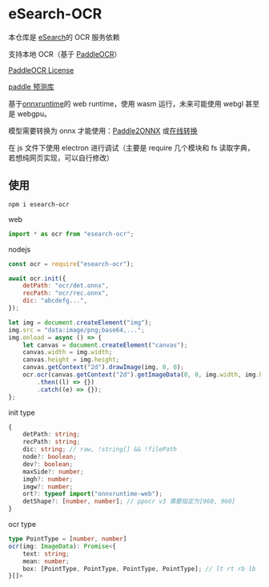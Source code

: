 # eSearch-OCR

本仓库是 [eSearch](https://github.com/xushengfeng/eSearch)的 OCR 服务依赖

支持本地 OCR（基于 [PaddleOCR](https://github.com/PaddlePaddle/PaddleOCR)）

[PaddleOCR License](https://github.com/PaddlePaddle/PaddleOCR/blob/release/2.4/LICENSE)

[paddle 预测库](https://paddle-inference.readthedocs.io/en/latest/user_guides/download_lib.html)

基于[onnxruntime](https://github.com/microsoft/onnxruntime)的 web runtime，使用 wasm 运行，未来可能使用 webgl 甚至是 webgpu。

模型需要转换为 onnx 才能使用：[Paddle2ONNX](https://github.com/PaddlePaddle/Paddle2ONNX) 或[在线转换](https://www.paddlepaddle.org.cn/paddle/visualdl/modelconverter/x2paddle)

在 js 文件下使用 electron 进行调试（主要是 require 几个模块和 fs 读取字典，若想纯网页实现，可以自行修改）

## 使用

```shell
npm i esearch-ocr
```

web

```javascript
import * as ocr from "esearch-ocr";
```

nodejs

```javascript
const ocr = require("esearch-ocr");
```

```javascript
await ocr.init({
    detPath: "ocr/det.onnx",
    recPath: "ocr/rec.onnx",
    dic: "abcdefg...",
});

let img = document.createElement("img");
img.src = "data:image/png;base64,...";
img.onload = async () => {
    let canvas = document.createElement("canvas");
    canvas.width = img.width;
    canvas.height = img.height;
    canvas.getContext("2d").drawImage(img, 0, 0);
    ocr.ocr(canvas.getContext("2d").getImageData(0, 0, img.width, img.height))
        .then((l) => {})
        .catch((e) => {});
};
```

init type

```typescript
{
    detPath: string;
    recPath: string;
    dic: string; // raw, !string[] && !filePath
    node?: boolean;
    dev?: boolean;
    maxSide?: number;
    imgh?: number;
    imgw?: number;
    ort?: typeof import("onnxruntime-web");
    detShape?: [number, number]; // ppocr v3 需要指定为[960, 960]
}
```

ocr type

```typescript
type PointType = [number, number]
ocr(img: ImageData): Promise<{
    text: string;
    mean: number;
    box: [PointType, PointType, PointType, PointType]; // lt rt rb lb
}[]>
```
